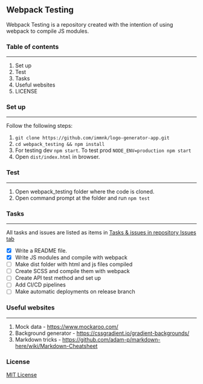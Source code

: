 Webpack Testing
---

Webpack Testing is a repository created with the intention of using webpack to compile JS modules.

### Table of contents
---

1. Set up
2. Test
3. Tasks
4. Useful websites
5. LICENSE

### Set up
---
Follow the following steps:

1. `git clone https://github.com/immnk/logo-generator-app.git`
2. `cd webpack_testing && npm install`
3. For testing dev `npm start`. To test prod `NODE_ENV=production npm start`
4. Open `dist/index.html` in browser.

### Test
---
1. Open webpack_testing folder where the code is cloned.
2. Open command prompt at the folder and run `npm test`

### Tasks
---
All tasks and issues are listed as items in [Tasks & issues in repository Issues tab](https://github.com/immnk/webpack-testing/issues)

- [x] Write a README file.
- [x] Write JS modules and compile with webpack
- [ ] Make dist folder with html and js files compiled
- [ ] Create SCSS and compile them with webpack
- [ ] Create API test method and set up
- [ ] Add CI/CD pipelines
- [ ] Make automatic deployments on release branch

### Useful websites
---

1. Mock data - https://www.mockaroo.com/
2. Background generator - https://cssgradient.io/gradient-backgrounds/
3. Markdown tricks - https://github.com/adam-p/markdown-here/wiki/Markdown-Cheatsheet

### License

[MIT License](https://github.com/immnk/webpack-testing/blob/master/LICENSE)
